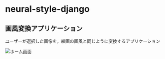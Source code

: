 # neural-style-django

## 画風変換アプリケーション

ユーザーが選択した画像を，絵画の画風と同じように変換するアプリケーション

![ホーム画面](https://github.com/natsu-summer72/neural-style/tree/master/example)
